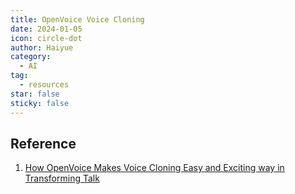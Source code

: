 ```yaml
---
title: OpenVoice Voice Cloning
date: 2024-01-05
icon: circle-dot
author: Haiyue
category:
  - AI
tag:
  - resources
star: false
sticky: false
--- 
```


## Reference
1. [How OpenVoice Makes Voice Cloning Easy and Exciting way in Transforming Talk](https://xthemadgenius.medium.com/how-openvoice-makes-voice-cloning-easy-and-exciting-way-in-transforming-talk-ec96ac623d2f)